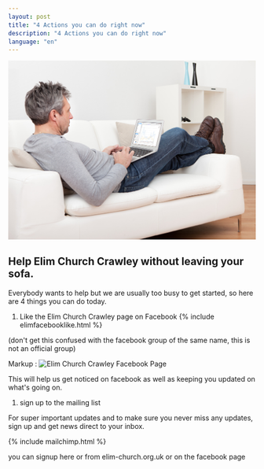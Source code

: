 ```yaml
---
layout: post
title: "4 Actions you can do right now"
description: "4 Actions you can do right now"
language: "en"
---
```


![Cover](/assets/img/posts/Man-on-a-sofa-using-analytics.jpeg)
## Help Elim Church Crawley without leaving your sofa.
Everybody wants to help but we are usually too busy to get started, so here are 4 things you can do today.
<!-- more -->

1. Like the Elim Church Crawley page on Facebook
{% include elimfacebooklike.html %}

(don't get this confused with the facebook group of the same name, this is not an official group)

Markup : ![Elim Church Crawley Facebook Page](http://www.brightlightpictures.com/assets/images/portfolio/thethaw_header.jpg "Elim Church Crawley Facebook Page")


This will help us get noticed on facebook as well as keeping you updated on what's going on.

1. sign up to the mailing list

For super important updates and to make sure you never miss any updates, sign up and get news direct to your inbox.

{% include mailchimp.html %}

you can signup here or from elim-church.org.uk or on the facebook page


